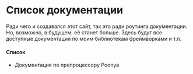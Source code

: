 # Список документации
Ради чего и создавался этот сайт, так это ради роутинга документации. Но, возможно, в будущем, её станет больше. Здесь будут все доступные документации по моим библиотекам фреймворками и т.п.

#### Список
* <a a-href='route:poonya' class='contentlink'> Документация по препроцессору Poonya </a>